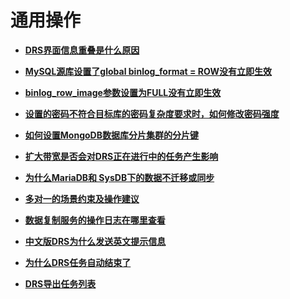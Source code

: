 # 通用操作<a name="drs_04_0029"></a>

-   **[DRS界面信息重叠是什么原因](DRS界面信息重叠是什么原因.md)**  

-   **[MySQL源库设置了global binlog\_format = ROW没有立即生效](MySQL源库设置了global-binlog_format-ROW没有立即生效.md)**  

-   **[binlog\_row\_image参数设置为FULL没有立即生效](binlog_row_image参数设置为FULL没有立即生效.md)**  

-   **[设置的密码不符合目标库的密码复杂度要求时，如何修改密码强度](设置的密码不符合目标库的密码复杂度要求时-如何修改密码强度.md)**  

-   **[如何设置MongoDB数据库分片集群的分片键](如何设置MongoDB数据库分片集群的分片键.md)**  

-   **[扩大带宽是否会对DRS正在进行中的任务产生影响](扩大带宽是否会对DRS正在进行中的任务产生影响.md)**  

-   **[为什么MariaDB和 SysDB下的数据不迁移或同步](为什么MariaDB和-SysDB下的数据不迁移或同步.md)**  

-   **[多对一的场景约束及操作建议](多对一的场景约束及操作建议.md)**  

-   **[数据复制服务的操作日志在哪里查看](数据复制服务的操作日志在哪里查看.md)**  

-   **[中文版DRS为什么发送英文提示信息](中文版DRS为什么发送英文提示信息.md)**  

-   **[为什么DRS任务自动结束了](为什么DRS任务自动结束了.md)**  

-   **[DRS导出任务列表](DRS导出任务列表.md)**  


